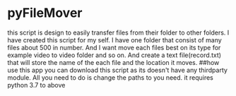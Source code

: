# pyFileMover
this script is design to easily transfer files from their folder to other folders. I have created this script for my self. I have one folder that consist of many files about 500 in number. And I want move each files best on its type for example video to video folder and so on. And create a text file(record.txt) that will store the name of the each file and the location it moves.
##how use this app
you can download this script as its doesn't have any thirdparty module. All you need to do is change the paths to you need. it requires python 3.7 to above
